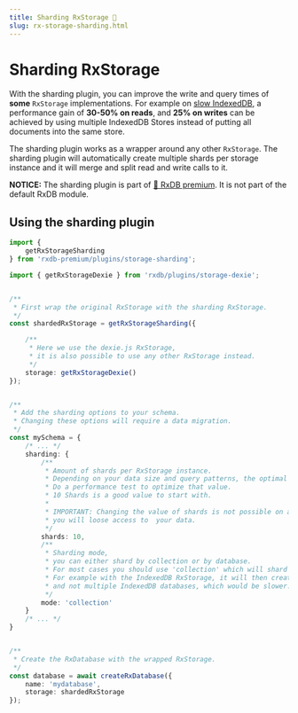 ```yaml
---
title: Sharding RxStorage 👑
slug: rx-storage-sharding.html
---
```


# Sharding RxStorage

With the sharding plugin, you can improve the write and query times of **some** `RxStorage` implementations.
For example on [slow IndexedDB](./slow-indexeddb.md), a performance gain of **30-50% on reads**, and **25% on writes** can be achieved by using multiple IndexedDB Stores instead of putting all documents into the same store.

The sharding plugin works as a wrapper around any other `RxStorage`. The sharding plugin will automatically create multiple shards per storage instance and it will merge and split read and write calls to it.

**NOTICE:** The sharding plugin is part of [👑 RxDB premium](/premium). It is not part of the default RxDB module.

## Using the sharding plugin

```ts
import {
    getRxStorageSharding
} from 'rxdb-premium/plugins/storage-sharding';

import { getRxStorageDexie } from 'rxdb/plugins/storage-dexie';


/**
 * First wrap the original RxStorage with the sharding RxStorage.
 */
const shardedRxStorage = getRxStorageSharding({

    /**
     * Here we use the dexie.js RxStorage,
     * it is also possible to use any other RxStorage instead.
     */
    storage: getRxStorageDexie()
});


/**
 * Add the sharding options to your schema.
 * Changing these options will require a data migration.
 */
const mySchema = {
    /* ... */
    sharding: {
        /**
         * Amount of shards per RxStorage instance.
         * Depending on your data size and query patterns, the optimal shard amount may differ.
         * Do a performance test to optimize that value.
         * 10 Shards is a good value to start with.
         * 
         * IMPORTANT: Changing the value of shards is not possible on a already existing database state,
         * you will loose access to  your data.
         */
        shards: 10,
        /**
         * Sharding mode,
         * you can either shard by collection or by database.
         * For most cases you should use 'collection' which will shard on the collection level.
         * For example with the IndexedDB RxStorage, it will then create multiple stores per IndexedDB database
         * and not multiple IndexedDB databases, which would be slower.
         */
        mode: 'collection'
    }
    /* ... */
}


/**
 * Create the RxDatabase with the wrapped RxStorage. 
 */
const database = await createRxDatabase({
    name: 'mydatabase',
    storage: shardedRxStorage
});

```

